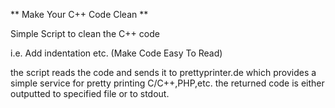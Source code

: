 ** Make Your C++ Code Clean **


Simple Script to clean the C++ code 


i.e. Add indentation etc. (Make Code Easy To Read)


the script reads the code and sends it to prettyprinter.de which provides a simple service for pretty printing C/C++,PHP,etc. the returned code is either outputted to specified file or to stdout.
